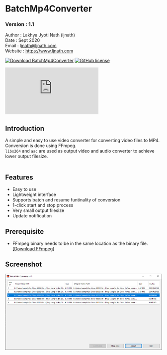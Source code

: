 # BatchMp4Converter
### Version : 1.1

Author : Lakhya Jyoti Nath (ljnath)<br>
Date : Sept 2020<br>
Email : ljnath@ljnath.com<br>
Website : https://www.ljnath.com

[![Download BatchMp4Converter](https://img.shields.io/sourceforge/dt/batchmp4converter.svg)](https://sourceforge.net/projects/batchmp4converter/files/latest/download)
[![GitHub license](https://img.shields.io/github/license/ljnath/batchMp4Converter)](https://img.shields.io/github/license/ljnath/batchMp4Converter)

[![Download PyBluesky](https://sourceforge.net/sflogo.php?type=13&group_id=3215162)](https://sourceforge.net/p/ljnath/)  

## Introduction

 A simple and easy to use video converter for converting video files to MP4. Conversion is done using FFmpeg.<br>
 `libx264` and `aac` are used as output video and audio converter to achieve lower output filesize.</br></br>

## Features
- Easy to use
- Lightweight interface
- Supports batch and resume funtinality of conversion
- 1-click start and stop process
- Very small output filesize
- Update notification


## Prerequisite
- FFmpeg binary needs to be in the same location as the binary file.
[[Download FFmpeg]](https://ffmpeg.org/download.html)



## Screenshot

![](app.png)